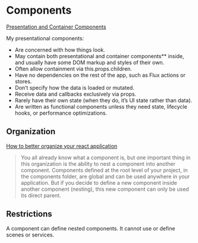 # Components

[Presentation and Container Components](https://medium.com/@dan_abramov/smart-and-dumb-components-7ca2f9a7c7d0)

My presentational components:
 * Are concerned with how things look.
 * May contain both presentational and container components** inside, and usually have some DOM markup and styles of their own.
 * Often allow containment via this.props.children.
 * Have no dependencies on the rest of the app, such as Flux actions or stores.
 * Don’t specify how the data is loaded or mutated.
 * Receive data and callbacks exclusively via props.
 * Rarely have their own state (when they do, it’s UI state rather than data).
 * Are written as functional components unless they need state, lifecycle hooks, or performance optimizations.

## Organization

[How to better organize your react application](https://medium.com/@alexmngn/how-to-better-organize-your-react-applications-2fd3ea1920f1)

> You all already know what a component is, but one important thing in this organization is the ability to nest a component into another component.
> Components defined at the root level of your project, in the components folder, are global and can be used anywhere in your application. But if you decide to define a new component inside another component (nesting), this new component can only be used its direct parent.

## Restrictions

A component can define nested components. It cannot use or define scenes or services.
